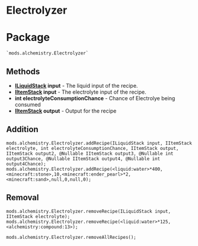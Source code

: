 # Electrolyzer

# Package
```zenscript
`mods.alchemistry.Electrolyzer`
```

## Methods
- **[ILiquidStack](/Vanilla/Liquids/ILiquidStack/) input** - The liquid input of the recipe.
- **[IItemStack](/Vanilla/Items/IItemStack/) input** - The electrolyte input of the recipe.
- **int electrolyteConsumptionChance** - Chance of Electrolye being consumed
- **[IItemStack](/Vanilla/Items/IItemStack/) output** - Output for the recipe

## Addition
```zenscript
mods.alchemistry.Electrolyzer.addRecipe(ILiquidStack input, IItemStack electrolyte, int electrolyteConsumptionChance, IItemStack output, IItemStack output2, @Nullable IItemStack output3, @Nullable int output3Chance, @Nullable IItemStack output4, @Nullable int output4Chance);
mods.alchemistry.Electrolyzer.addRecipe(<liquid:water>*400,<minecraft:stone>,10,<minecraft:ender_pearl>*2,<minecraft:sand>,null,0,null,0);
```

## Removal
```zenscript
mods.alchemistry.Electrolyzer.removeRecipe(ILiquidStack input, IItemStack electrolyte);
mods.alchemistry.Electrolyzer.removeRecipe(<liquid:water>*125,<alchemistry:compound:13>);

mods.alchemistry.Electrolyzer.removeAllRecipes();
```
